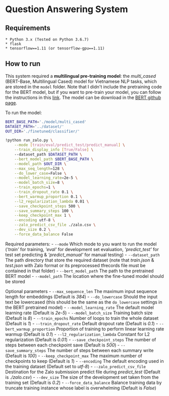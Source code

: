 # Question Answering System

## Requirements
	* Python 3.x (Tested on Python 3.6.7)
	* flask
	* tensorflow==1.11 (or tensorflow-gpu==1.11)

## How to run
This system required a **multilingual pre-training model**: the *multi_cased* (BERT-Base, Multilingual Cased) model for Vietnamese NLP tasks, which are stored in the `model` folder. Note that I didn't include the pretraining code for the BERT model, but if you want to pre-train your model, you can follow the instructions in this [link](https://github.com/google-research/bert#pre-training-with-bert). The model can be download in the [BERT github page](https://github.com/google-research/bert#pre-trained-models). 


To run the model:
```sh
BERT_BASE_PATH='./model/multi_cased'
DATASET_PATH='../dataset/'
OUT_DIR='./finetuned/classifier/'

!python run_zalo.py \
    --mode [train/eval/predict_test/predict_manual] \
    --train_display_info [True/False] \ 
    --dataset_path $DATASET_PATH \
    --bert_model_path $BERT_BASE_PATH \
    --model_path $OUT_DIR \
    --max_seq_length=128 \
    --do_lower_case=False \
    --model_learning_rate=2e-5 \
    --model_batch_size=8 \
    --train_epochs=1 \
    --train_dropout_rate 0.1 \
    --bert_warmup_proportion 0.1 \
    --l2_regularization_lambda 0.01 \
    --save_checkpoint_steps 500 \
    --save_summary_steps 100 \
    --keep_checkpoint_max 1 \
    --encoding utf-8 \
    --zalo_predict_csv_file ./zalo.csv \
    --dev_size 0.2 \
    --force_data_balance False
```

Required parameters:
    - `--mode` Which mode to you want to run the model (*'train'* for training, *'eval'* for development set evaluation, *'predict_test'* for test set predicting & *'predict_manual'* for manual testing)
    - `--dataset_path` The path directory that store the required dataset (note that *train.json* & *test.json* with Zalo format or its preprocessed tfrecords file must be contained in that folder)
    - `--bert_model_path` The path to the pretrained BERT model
    - `--model_path` The location where the fine-tuned model should be stored

Optional parameters
    - `--max_sequence_len` The maximum input sequence length for embeddings (Default is *384*)
    - `--do_lowercase` Should the input text be lowercased (this should be the same as the `do_lowercase` settings in the BERT pretrained model)
    - `--model_learning_rate` The default model learning rate (Default is *2e-5*)
    - `--model_batch_size` Training batch size (Default is *8*)
    - `--train_epochs` Number of loops to train the whole dataset (Default is *1*)
    - `--train_dropout_rate` Default dropout rate (Default is *0.1*)
    - `--bert_warmup_proportion` Proportion of training to perform linear learning rate warmup (Default is *0.1*)
    - `--l2_regularization_lambda` Constant for L2 regularization (Default is *0.01*)
    - `--save_checkpoint_steps` The number of steps between each checkpoint save (Default is *500*)
    - `--save_summary_steps` The number of steps between each summary write (Default is *100*)
    - `--keep_checkpoint_max` The maximum number of checkpoints to keep (Default is *1*)
    - `--encoding` The default encoding used in the training dataset (Default set to *utf-8*)
    - `--zalo_predict_csv_file` Destination for the Zalo submission predict file during *predict_test* (Default is *./zalo.csv*)
    - `--dev_size` The size of the development set taken from the training set (Default is *0.2*)
    - `--force_data_balance` Balance training data by truncate training instance whose label is overwhelming (Default is *False*)


